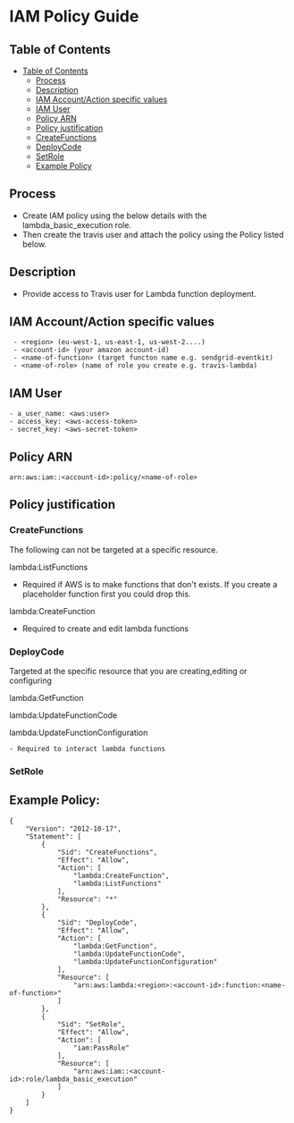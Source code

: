 # IAM Policy Guide


## Table of Contents
* [Table of Contents](#table-of-contents)
    * [Process](#process)
    * [Description](#description)
    * [IAM Account/Action specific values](#iam-account-action-specific-values)
    * [IAM User](#iam-user)
    * [Policy ARN](#policy-arn)
    * [Policy justification](#policy-justification)
    * [CreateFunctions](#create-functions)
    * [DeployCode](#deploy-code)
    * [SetRole](#set-role)
    * [Example Policy](#example-policy)


## Process
 - Create IAM policy using the below details with the lambda_basic_execution role.
 - Then create the travis user and attach the policy using the Policy listed below.

## Description
 - Provide access to Travis user for Lambda function deployment. 

## IAM Account/Action specific values
```
 - <region> (eu-west-1, us-east-1, us-west-2....)
 - <account-id> (your amazon account-id)
 - <name-of-function> (target functon name e.g. sendgrid-eventkit)
 - <name-of-role> (name of role you create e.g. travis-lambda)
```
 

## IAM User
```
- a_user_name: <aws:user>
- access_key: <aws-access-token>
- secret_key: <aws-secret-token>
```

## Policy ARN
```
arn:aws:iam::<account-id>:policy/<name-of-role>
```

## Policy justification

### CreateFunctions
The following can not be targeted at a specific resource. 

lambda:ListFunctions
 - Required if AWS is to make functions that don't exists. If you create a placeholder function first you could drop this.

lambda:CreateFunction
  - Required to create and edit lambda functions



### DeployCode
Targeted at the specific resource that you are creating,editing or configuring

lambda:GetFunction

lambda:UpdateFunctionCode

lambda:UpdateFunctionConfiguration

    - Required to interact lambda functions



### SetRole

## Example Policy: 
```
{
    "Version": "2012-10-17",
    "Statement": [
        {
            "Sid": "CreateFunctions",
            "Effect": "Allow",
            "Action": [
                "lambda:CreateFunction",
                "lambda:ListFunctions"
            ],
            "Resource": "*"
        },
        {
            "Sid": "DeployCode",
            "Effect": "Allow",
            "Action": [
                "lambda:GetFunction",
                "lambda:UpdateFunctionCode",
                "lambda:UpdateFunctionConfiguration"
            ],
            "Resource": [
                "arn:aws:lambda:<region>:<account-id>:function:<name-of-function>"
            ]
        },
        {
            "Sid": "SetRole",
            "Effect": "Allow",
            "Action": [
                "iam:PassRole"
            ],
            "Resource": [
                "arn:aws:iam::<account-id>:role/lambda_basic_execution"
            ]
        }
    ]
}
```